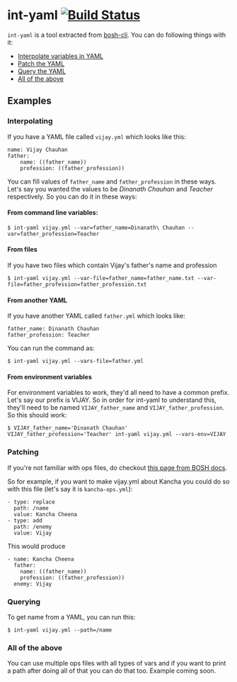 # int-yaml [![Build Status](https://travis-ci.org/akshaymankar/int-yaml.svg?branch=master)](https://travis-ci.org/akshaymankar/int-yaml)
`int-yaml` is a tool extracted from [bosh-cli](https://github.com/cloudfoundry/bosh-cli). You can do following things with it:

* [Interpolate variables in YAML](#interpolating)
* [Patch the YAML](#patching)
* [Query the YAML](#querying)
* [All of the above](#all-of-the-above)

## Examples
### Interpolating
If you have a YAML file called `vijay.yml` which looks like this:

```
name: Vijay Chauhan
father:
	name: ((father_name))
	profession: ((father_profession))
```
You can fill values of `father_name` and `father_profession`  in these ways. Let's say you wanted the values to be _Dinanath Chauhan_ and _Teacher_ respectively. So you can do it in these ways:

#### From command line variables:
```
$ int-yaml vijay.yml --var=father_name=Dinanath\ Chauhan --var=father_profession=Teacher
```

#### From files
If you have two files which contain Vijay's father's name and profession

```
$ int-yaml vijay.yml --var-file=father_name=father_name.txt --var-file=father_profession=father_profession.txt
```

#### From another YAML
If you have another YAML called `father.yml` which looks like:
```
father_name: Dinanath Chauhan
father_profession: Teacher
```

You can run the command as:

```
$ int-yaml vijay.yml --vars-file=father.yml
```

#### From environment variables
For environment variables to work, they'd all need to have a common prefix. Let's say our prefix is VIJAY. So in order for int-yaml to understand this, they'll need to be named `VIJAY_father_name` and `VIJAY_father_profession`. So this should work:

```
$ VIJAY_father_name='Dinanath Chauhan' VIJAY_father_profession='Teacher' int-yaml vijay.yml --vars-env=VIJAY
```

### Patching
If you're not familiar with ops files, do checkout [this page from BOSH docs](https://bosh.io/docs/cli-ops-files.html).

So for example, if you want to make vijay.yml about Kancha you could do so with this file (let's say it is `kancha-ops.yml`):
```
- type: replace
  path: /name
  value: Kancha Cheena
- type: add
  path: /enemy
  value: Vijay
```

This would produce
```
- name: Kancha Cheena
  father:
	name: ((father_name))
	profession: ((father_profession))
  enemy: Vijay
```

### Querying
To get name from a YAML, you can run this:
```
$ int-yaml vijay.yml --path=/name
```

### All of the above
You can use multiple ops files with all types of vars and if you want to print a path after doing all of that you can do that too. Example coming soon.
